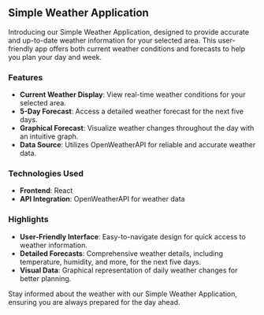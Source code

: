 ## Simple Weather Application

Introducing our Simple Weather Application, designed to provide accurate and up-to-date weather information for your selected area. This user-friendly app offers both current weather conditions and forecasts to help you plan your day and week.

### Features

- **Current Weather Display**: View real-time weather conditions for your selected area.
- **5-Day Forecast**: Access a detailed weather forecast for the next five days.
- **Graphical Forecast**: Visualize weather changes throughout the day with an intuitive graph.
- **Data Source**: Utilizes OpenWeatherAPI for reliable and accurate weather data.

### Technologies Used

- **Frontend**: React
- **API Integration**: OpenWeatherAPI for weather data

### Highlights

- **User-Friendly Interface**: Easy-to-navigate design for quick access to weather information.
- **Detailed Forecasts**: Comprehensive weather details, including temperature, humidity, and more, for the next five days.
- **Visual Data**: Graphical representation of daily weather changes for better planning.

Stay informed about the weather with our Simple Weather Application, ensuring you are always prepared for the day ahead.
